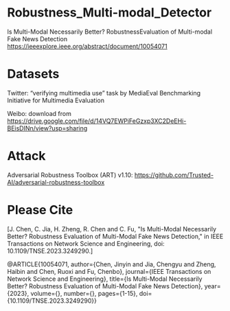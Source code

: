 # Robustness_Multi-modal_Detector
Is Multi-Modal Necessarily Better? RobustnessEvaluation of Multi-modal Fake News Detection
https://ieeexplore.ieee.org/abstract/document/10054071

# Datasets
Twitter: “verifying multimedia use” task by MediaEval Benchmarking Initiative for Multimedia Evaluation

Weibo: download from https://drive.google.com/file/d/14VQ7EWPiFeGzxp3XC2DeEHi-BEisDINn/view?usp=sharing

# Attack
Adversarial Robustness Toolbox (ART) v1.10: https://github.com/Trusted-AI/adversarial-robustness-toolbox


# Please Cite
[J. Chen, C. Jia, H. Zheng, R. Chen and C. Fu, "Is Multi-Modal Necessarily Better? Robustness Evaluation of Multi-Modal Fake News Detection," in IEEE Transactions on Network Science and Engineering, doi: 10.1109/TNSE.2023.3249290.]

@ARTICLE{10054071,
  author={Chen, Jinyin and Jia, Chengyu and Zheng, Haibin and Chen, Ruoxi and Fu, Chenbo},
  journal={IEEE Transactions on Network Science and Engineering}, 
  title={Is Multi-Modal Necessarily Better? Robustness Evaluation of Multi-Modal Fake News Detection}, 
  year={2023},
  volume={},
  number={},
  pages={1-15},
  doi={10.1109/TNSE.2023.3249290}}
